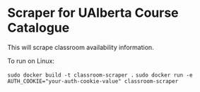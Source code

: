 # Scraper for UAlberta Course Catalogue

This will scrape classroom availability information.

To run on Linux:

`sudo docker build -t classroom-scraper .`
`sudo docker run -e AUTH_COOKIE="your-auth-cookie-value" classroom-scraper`
